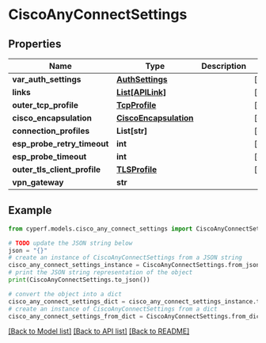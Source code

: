 # CiscoAnyConnectSettings


## Properties

Name | Type | Description | Notes
------------ | ------------- | ------------- | -------------
**var_auth_settings** | [**AuthSettings**](AuthSettings.md) |  | [optional] 
**links** | [**List[APILink]**](APILink.md) |  | [optional] 
**outer_tcp_profile** | [**TcpProfile**](TcpProfile.md) |  | [optional] 
**cisco_encapsulation** | [**CiscoEncapsulation**](CiscoEncapsulation.md) |  | [optional] 
**connection_profiles** | **List[str]** |  | [optional] 
**esp_probe_retry_timeout** | **int** |  | [optional] 
**esp_probe_timeout** | **int** |  | [optional] 
**outer_tls_client_profile** | [**TLSProfile**](TLSProfile.md) |  | [optional] 
**vpn_gateway** | **str** |  | 

## Example

```python
from cyperf.models.cisco_any_connect_settings import CiscoAnyConnectSettings

# TODO update the JSON string below
json = "{}"
# create an instance of CiscoAnyConnectSettings from a JSON string
cisco_any_connect_settings_instance = CiscoAnyConnectSettings.from_json(json)
# print the JSON string representation of the object
print(CiscoAnyConnectSettings.to_json())

# convert the object into a dict
cisco_any_connect_settings_dict = cisco_any_connect_settings_instance.to_dict()
# create an instance of CiscoAnyConnectSettings from a dict
cisco_any_connect_settings_from_dict = CiscoAnyConnectSettings.from_dict(cisco_any_connect_settings_dict)
```
[[Back to Model list]](../README.md#documentation-for-models) [[Back to API list]](../README.md#documentation-for-api-endpoints) [[Back to README]](../README.md)


